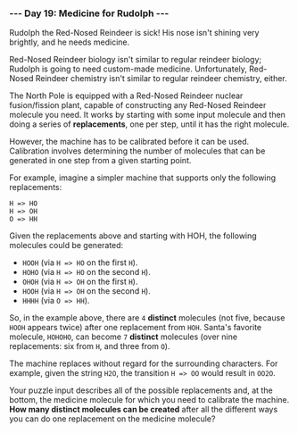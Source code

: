 ### --- Day 19: Medicine for Rudolph ---

Rudolph the Red-Nosed Reindeer is sick! His nose isn't shining very
brightly, and he needs medicine.

Red-Nosed Reindeer biology isn't similar to regular reindeer biology;
Rudolph is going to need custom-made medicine. Unfortunately, Red-Nosed
Reindeer chemistry isn't similar to regular reindeer chemistry, either.

The North Pole is equipped with a Red-Nosed Reindeer nuclear fusion/fission
plant, capable of constructing any Red-Nosed Reindeer molecule you need.
It works by starting with some input molecule and then doing a series of
**replacements**, one per step, until it has the right molecule.

However, the machine has to be calibrated before it can be used.
Calibration involves determining the number of molecules that can be
generated in one step from a given starting point.

For example, imagine a simpler machine that supports only the following
replacements:

```
H => HO
H => OH
O => HH
```

Given the replacements above and starting with HOH, the following molecules
could be generated:

- `HOOH` (via `H => HO` on the first `H`).
- `HOHO` (via `H => HO` on the second `H`).
- `OHOH` (via `H => OH` on the first `H`).
- `HOOH` (via `H => OH` on the second `H`).
- `HHHH` (via `O => HH`).

So, in the example above, there are `4` **distinct** molecules (not five, because
`HOOH` appears twice) after one replacement from `HOH`. Santa's favorite
molecule, `HOHOHO`, can become `7` **distinct** molecules (over nine replacements:
six from `H`, and three from `O`).

The machine replaces without regard for the surrounding characters. For
example, given the string `H2O`, the transition `H => OO` would result in `OO2O`.

Your puzzle input describes all of the possible replacements and, at the
bottom, the medicine molecule for which you need to calibrate the machine.
**How many distinct molecules can be created** after all the different ways you
can do one replacement on the medicine molecule?
